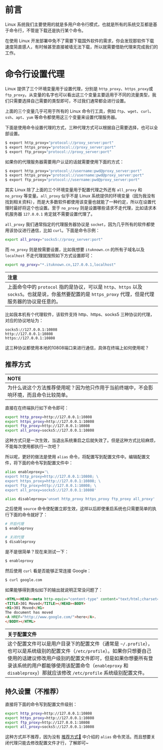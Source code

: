 # 前言

Linux 系统我们主要使用的就是多用户命令行模式，也就是所有的系统交互都是基于命令行，不管是下载还是执行某个命令。

在使用 Linux 开发部署中免不了需要下载国外软件的需求，你会发现那软件下载速度简直感人，有时候甚至直接被墙无法下载，所以就需要借助代理来完成我们的工作。


# 命令行设置代理

Linux 提供了三个环境变量用于设置代理，分别是 `http_proxy`、`https_proxy`或 `ftp_proxy`。从变量的名字也可以看出这三个变量主要适用于不同的流量类型，我们只需要选择自己需要的类型即可，不过我们通常都会进行设置。

上面的三个变量几乎可用于所有的 Linux 命令行工具，例如 `ftp`、`wget`、`curl`、`ssh`、`apt`、`yum` 等命令都使用这三个变量来设置代理服务器。

下面是使用命令设置代理的方式，三种代理方式可以根据自己需要选择，也可以全部设置。

```bash
$ export http_proxy="protocol://proxy_server:port"
$ export https_proxy="protocol://proxy_server:port"
$ export ftp_proxy="protocol://proxy_server:port"
```

如果你的代理服务器需要用户认证的话就需要使用下面的方式：

```bash
$ export http_proxy="protocol://username:pwd@proxy_server:port"
$ export https_proxy="protocol://username:pwd@proxy_server:port"
$ export ftp_proxy="protocol://username:pwd@proxy_server:port"
```

其实 Linux 除了上面的三个环境变量用于配置代理之外还有 `all_proxy` 和 `no_proxy` 等变量。`all_proxy` 似乎不是 Linux 系统提供的环境变量（因为我没有找到相关资料），而是大多数软件都使用该变量也就能了一种约定，所以在设置代理时最好将这个也设置。至于 `no_proxy` 则是设置哪些请求不走代理，比如请求本机服务器 `127.0.0.1` 肯定就不需要设置代理了。

`all_proxy` 我们通常指定的代理服务器协议是 `socket`，因为几乎所有的软件都使用该协议进行通信，比如 `curl`。下面是命令示例：

```bash
export all_proxy="socks5://proxy_server:port"
```

而 `no_proxy` 则是按需要设置，比如我想要 `ituknown.cn` 的所有子域名以及 `localhost` 不走代理就按照如下方式设置即可：

```bash
export np_proxy="*.ituknown.cn,127.0.0.1,localhost"
```


| **注意**                                                     |
| :----------------------------------------------------------- |
| 上面命令中的 `protocol` 指的是协议，可以是 `http`、`https` 以及 `socks5`。也就是说，你虽然要配置的是 `https_proxy` 代理，但是代理服务器的协议是任意的。 |


比如我本机有个代理软件，该软件支持 http、https、socks5 三种协议的代理，对应的协议地址为：

```
socks5://127.0.0.1:10808
http://127.0.0.1:10808
https://127.0.0.1:10808
```

这三种协议都使用本地的10808端口来进行通信，具体在终端上如何使用呢？


## 推荐方式


| **NOTE** |
| :--- |
| 为什么说这个方法推荐使用呢？因为他只作用于当前终端中，不会影响环境，而且命令比较简单。 |


直接在在终端执行如下命令即可：

```bash
export http_proxy=http://127.0.0.1:10808
export https_proxy=http://127.0.0.1:10808
export ftp_proxy=http://127.0.0.1:10808
export all_proxy=socks5://127.0.0.1:10808
```

这种方式只是一次生效，当退出系统重启之后就失效了。但是这种方式比较麻烦，不能每次使用都执行一次吧？

所以呢，更好的做法是使用 `alias` 命令，将配置写到配置文件中。编辑配置文件，将下面的命令写到配置文件中：


```bash
alias enableproxy='\
export http_proxy=http://127.0.0.1:10808; \
export https_proxy=http://127.0.0.1:10808; \
export ftp_proxy=http://127.0.0.1:10808; \
export all_proxy=socks5://127.0.0.1:10808'

alias disableproxy='unset http_proxy https_proxy ftp_proxy all_proxy'
```

之后使用 `source` 命令使配置立即生效，这样以后即使重启系统也只需要简单的执行下面的命令就好了：

```bash
# 开启代理
$ enableproxy

# 关闭代理
$ disableproxy
```

是不是很简单？现在来测试一下：

```bash
$ enableproxy
```

然后使用 `curl` 看是否能够正常连接 Google：

```bash
$ curl google.com
```

如果能够得到类似如下的输出就说明正常没问题了：

```html
<HTML><HEAD><meta http-equiv="content-type" content="text/html;charset=utf-8">
<TITLE>301 Moved</TITLE></HEAD><BODY>
<H1>301 Moved</H1>
The document has moved
<A HREF="http://www.google.com/">here</A>.
</BODY></HTML>
```



| **关于配置文件**                                             |
| :----------------------------------------------------------- |
| 这个配置文件可以是用户目录下的配置文件（通常是 `~/.profile`），也可以是系统级别的配置文件（`/etc/profile`）。如果你只想要自己使用的话建议修改用户级别的配置文件即可，但是如果你想要所有登录该系统的用户都能够使用该配置命令（`enableproxy` 和 `disableproxy`）那就应该修改 `/etc/profile` 系统级别配置文件。 |


## 持久设置（不推荐）

直接将下面的命令写到配置文件级别：

```bash
export http_proxy=http://127.0.0.1:10808
export https_proxy=http://127.0.0.1:10808
export ftp_proxy=http://127.0.0.1:10808
export all_proxy=socks5://127.0.0.1:10808
```

这种方式并不推荐，因为没有 [推荐方式🔗](#推荐方式) 中介绍的 `alias` 命令灵活。而且想要关闭代理只能去修改配置文件才行，了解即可~